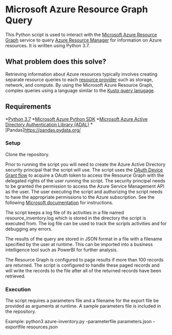 # Microsoft Azure Resource Graph Query
This Python script is used to interact with the [Microsoft Azure Resource Graph](https://docs.microsoft.com/en-us/azure/governance/resource-graph/) service to query [Azure Resource Manager](https://docs.microsoft.com/en-us/azure/azure-resource-manager/resource-group-overview) for information on Azure resources.  It is written using Python 3.7.

## What problem does this solve?
Retrieving information about Azure resources typically involves creating separate resource queries to each [resource provider](https://docs.microsoft.com/en-us/azure/azure-resource-manager/resource-manager-supported-services) such as storage, network, and compute.  By using the Microsoft Azure Resource Graph, complex queries using a language similar to the [Kusto query lanugage](https://docs.microsoft.com/en-us/azure/data-explorer/data-explorer-overview).

## Requirements

*[Python 3.7](https://www.python.org/downloads/release/python-370/)
*[Microsoft Azure Python SDK](https://github.com/Azure/azure-sdk-for-python/tree/master/sdk)
*[Microsoft Azure Active Directory Authentication Library (ADAL)](https://docs.microsoft.com/en-us/azure/active-directory/develop/active-directory-authentication-libraries)
*[Pandas]https://pandas.pydata.org/

### Setup
Clone the repository.

Prior to running the script you will need to create the Azure Active Directory security principal that the script will use.  The script uses the [OAuth Device Grant flow](https://oauth.net/2/device-flow/) to acquire a OAuth token to access the Resource Graph with the delegated rights of the user running the script.  The security principal needs to be granted the permission to access the Azure Service Management API as the user.  The user executing the script and authorizing the script needs to have the appropriate permissions to the Azure subscription.  See the following [Microsoft documentation](https://docs.microsoft.com/en-us/azure/active-directory/develop/quickstart-register-app) for instructions.

The script keeps a log file of its activities in a file named resource_inventory.log which is stored in the directory the script is executed from.  The log file can be used to track the scripts activities and for debugging any errors.

The results of the query are stored in JSON format in a file with a filename specified by the user at runtime.  This can be imported into a business intelligence tool such as PowerBI for further analysis.

The Resource Graph is configured to page results if more than 100 records are returned.  The script is configured to handle these paged records and will write the records to the file after all of the returned records have been retrieved.

### Execution
The script requires a parameters file and a filename for the export file be provided as arguments at runtime.  A sample parameters file is included in the repository.

Example: python3 azure-inventory.py -parameterfile parameters.json -exportfile resources.json


